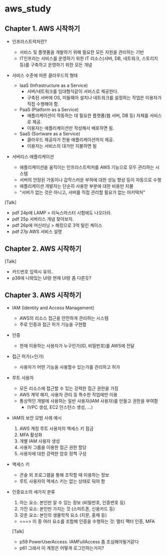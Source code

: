 # aws_study

## Chapter 1. AWS 시작하기

* 인프라스트럭처란?
  - 서비스 및 플랫폼을 개발하기 위해 필요한 모든 자원을 관리하는 기반
  - IT인프라는 서비스를 운영하기 위한 IT 리소스(서버, DB, 네트워크, 스토리지 등)를 구축하고 운영하기 위한 모든 개념

* 서비스 수준에 따른 클라우드의 형태
  - IaaS (Infrastructure as a Service)
    - 서버/네트워크를 임대형식같이 서비스로 제공한다. 
    - 구축된 서버에 OS, 미들웨어 설치나 네트워크를 설정하는 작업은 이용자가 직접 수행해야 함.
  - PaaS (Platform as a Service)
    - 애플리케이션이 작동하는 데 필요한 플랫폼(웹 서버, DB 등) 자체를 서비스로 제공. 
    - 이용자는 애플리케이션만 작성해서 배포하면 됨.
  - SaaS (Sortware as a Service)
    - 클라우드 제공자가 전용 애플리케이션까지 제공.
    - 이용자는 서비스의 대가만 지불하면 됨

* 서버리스 애플리케이션
  - 애플리케이션을 움직이는 인프라스트럭처를 AWS 기능으로 모두 관리하는 시스템
  - 서버의 안정된 가동이나 갑작스러운 부하에 대한 성능 향상 등이 자동으로 수행
  - 애플리케이션 개발자는 단순히 사용한 부분에 대한 비용만 지불
  - "서버가 없는 것은 아니고, 서버를 직접 관리할 필요가 없는 아키텍처"

[Talk]
- pdf 24p에 LAMP > 리눅스마스터 시험에도 나오더라.
- pdf 25p 서버리스 개념 찾아보자.
- pdf 26p에 머신러닝 > 해킹으로 3억 털린 케이스
- pdf 27p AWS 서비스 설명



## Chapter 2. AWS 시작하기

[Talk]
- 카드번호 입력시 유의..
- p38에 나와있는 UI랑 현재 UI랑 좀 다른듯?



## Chapter 3. AWS 시작하기

* IAM (Identity and Access Management)
  - AWS의 리소스 접근을 안전하게 관리하는 시스템
  - 주로 인증과 접근 허가 기능을 구현함

* 인증
  - 현재 이용하는 사용자가 누구인가(ID, 비밀번호)를 AWS에 전달

* 접근 허가(=인가)
  - 사용자가 어떤 기능을 사용할수 있는가를 관리하고 허가

* 루트 사용자
  - 모든 리소스에 접근할 수 있는 강력한 접근 권한을 가짐
  - AWS 계약 해지, 사용자 관리 등 특수한 작업에만 이용
  - 통상적인 개발에 사용하는 일반 사용자(IAM 사용자)를 만들고 권한을 부여함
    - (VPC 생성, EC2 인스턴스 생성, ...)

* IAM의 보안 모범 사례 예시
  1. AWS 계정 루트 사용자의 액세스 키 잠금
  2. MFA 활성화
  3. 개별 IAM 사용자 생성
  4. 사용자 그룹을 이용한 접근 권한 할당
  5. 사용자에 대한 강력한 암호 정책 구성

* 액세스 키
  - 콘솔 외 프로그램을 통해 조작할 때 이용하는 정보
  - 루트 사용자의 액세스 키는 없는 상태로 둬야 함

* 인증요소의 세가지 분류
  1. 아는 요소: 본인만 알 수 있는 정보 (비밀번호, 인증번호 등)
  2. 가진 요소: 본인만 가지는 것 (스마트폰, 신용카드 등)
  3. 갖춘 요소: 본인의 생물학적 요소 (지문, 홍채 등)
  - ===> 이 중 여러 요소를 조합해 인증을 수행하는 것: 멀티 팩터 인증, MFA
  
  [Talk]
  - p59 PowerUserAccess. IAMFullAccess 좀 조심해야될거같다
  - p61 그래서 이 계정은 어떻게 로그인하는거지?

